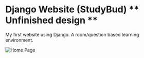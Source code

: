 # Django Website (StudyBud) ** Unfinished design **
 My first website using Django. A room/question based learning environment.


![Home Page](\Django-Website--StudyBud-\imghome.png)
